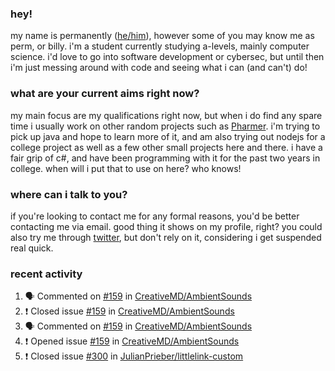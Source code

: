 ### hey!
my name is permanently ([he/him](https://pronoun.is/he)), however some of you may know me as perm, or billy. i'm a student currently studying a-levels, mainly computer science. i'd love to go into software development or cybersec, but until then i'm just messing around with code and seeing what i can (and can't) do!

### what are your current aims right now?
my main focus are my qualifications right now, but when i do find any spare time i usually work on other random projects such as [Pharmer](https://github.com/Permanently/Pharmer). i'm trying to pick up java and hope to learn more of it, and am also trying out nodejs for a college project as well as a few other small projects here and there. i have a fair grip of c#, and have been programming with it for the past two years in college. when will i put that to use on here? who knows!

### where can i talk to you?
if you're looking to contact me for any formal reasons, you'd be better contacting me via email. good thing it shows on my profile, right? you could also try me through [twitter](https://twitter.com/permanentlay), but don't rely on it, considering i get suspended real quick.

### recent activity
<!--START_SECTION:activity-->
1. 🗣 Commented on [#159](https://github.com/CreativeMD/AmbientSounds/issues/159) in [CreativeMD/AmbientSounds](https://github.com/CreativeMD/AmbientSounds)
2. ❗️ Closed issue [#159](https://github.com/CreativeMD/AmbientSounds/issues/159) in [CreativeMD/AmbientSounds](https://github.com/CreativeMD/AmbientSounds)
3. 🗣 Commented on [#159](https://github.com/CreativeMD/AmbientSounds/issues/159) in [CreativeMD/AmbientSounds](https://github.com/CreativeMD/AmbientSounds)
4. ❗️ Opened issue [#159](https://github.com/CreativeMD/AmbientSounds/issues/159) in [CreativeMD/AmbientSounds](https://github.com/CreativeMD/AmbientSounds)
5. ❗️ Closed issue [#300](https://github.com/JulianPrieber/littlelink-custom/issues/300) in [JulianPrieber/littlelink-custom](https://github.com/JulianPrieber/littlelink-custom)
<!--END_SECTION:activity-->
